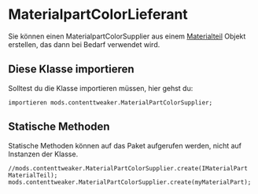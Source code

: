 # MaterialpartColorLieferant

Sie können einen MaterialpartColorSupplier aus einem [Materialteil](/Mods/ContentTweaker/Materials/Materials/MaterialPart/) Objekt erstellen, das dann bei Bedarf verwendet wird.

## Diese Klasse importieren

Solltest du die Klasse importieren müssen, hier gehst du:

```zenscript
importieren mods.contenttweaker.MaterialPartColorSupplier;
```

## Statische Methoden

Statische Methoden können auf das Paket aufgerufen werden, nicht auf Instanzen der Klasse.

```zenscript
//mods.contenttweaker.MaterialPartColorSupplier.create(IMaterialPart MaterialTeil);
mods.contenttweaker.MaterialPartColorSupplier.create(myMaterialPart);
```